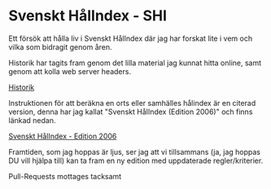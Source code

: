 # Svenskt HålIndex - SHI

Ett försök att hålla liv i Svenskt HålIndex där jag har forskat lite i vem och vilka som bidragit genom åren.

Historik har tagits fram genom det lilla material jag kunnat hitta online, samt genom att kolla web server headers.

[Historik](./Svenskt-HålIndex-Historia.md)

Instruktionen för att beräkna en orts eller samhälles hålindex är en citerad version, denna har jag kallat "Svenskt HålIndex (Edition 2006)" och finns länkad nedan.

[Svenskt HålIndex - Edition 2006](./Svenskt-HålIndex-Instruktion-2006.md)



Framtiden, som jag hoppas är ljus, ser jag att vi tillsammans (ja, jag hoppas DU vill hjälpa till) kan ta fram en ny edition med uppdaterade regler/kriterier.



Pull-Requests mottages tacksamt
